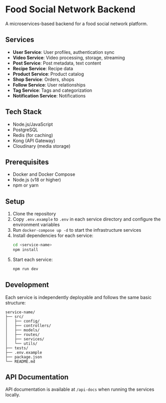 # Food Social Network Backend

A microservices-based backend for a food social network platform.

## Services

- **User Service**: User profiles, authentication sync
- **Video Service**: Video processing, storage, streaming
- **Post Service**: Post metadata, text content
- **Recipe Service**: Recipe data
- **Product Service**: Product catalog
- **Shop Service**: Orders, shops
- **Follow Service**: User relationships
- **Tag Service**: Tags and categorization
- **Notification Service**: Notifications

## Tech Stack

- Node.js/JavaScript
- PostgreSQL 
- Redis (for caching)
- Kong (API Gateway)
- Cloudinary (media storage)

## Prerequisites

- Docker and Docker Compose
- Node.js (v18 or higher)
- npm or yarn

## Setup

1. Clone the repository
2. Copy `.env.example` to `.env` in each service directory and configure the environment variables
3. Run `docker-compose up -d` to start the infrastructure services
4. Install dependencies for each service:
   ```bash
   cd <service-name>
   npm install
   ```
5. Start each service:
   ```bash
   npm run dev
   ```

## Development

Each service is independently deployable and follows the same basic structure:

```
service-name/
├── src/
│   ├── config/
│   ├── controllers/
│   ├── models/
│   ├── routes/
│   ├── services/
│   └── utils/
├── tests/
├── .env.example
├── package.json
└── README.md
```

## API Documentation

API documentation is available at `/api-docs` when running the services locally.
